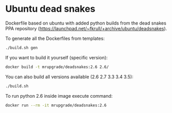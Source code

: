 # Ubuntu dead snakes

Dockerfile based on ubuntu with added python builds from the dead snakes PPA repository
(https://launchpad.net/~fkrull/+archive/ubuntu/deadsnakes).

To generate all the Dockerfiles from templates:

```bash
./build.sh gen
```

If you want to build it yourself (specific version):

```bash
docker build -t mrupgrade/deadsnakes:2.6 2.6/
```

You can also build all versions available (2.6 2.7 3.3 3.4 3.5):

```bash
./build.sh
```

To run python 2.6 inside image execute command:

```bash
docker run --rm -it mrupgrade/deadsnakes:2.6
```